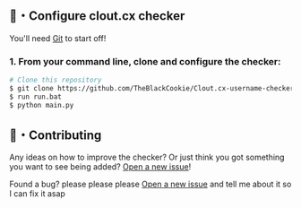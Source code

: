 ## 🚀・Configure clout.cx checker

You'll need [Git](https://git-scm.com) to start off!
### 1. From your command line, clone and configure the checker:

```bash
# Clone this repository
$ git clone https://github.com/TheBlackCookie/Clout.cx-username-checker.git
$ run run.bat
$ python main.py
```

## 🤝・Contributing

Any ideas on how to improve the checker? Or just think you got something you want to see being added? [Open a new issue](https://github.com/TheBlackCookie/Clout.cx-username-checker/issues)!

Found a bug? please please please [Open a new issue](https://github.com/TheBlackCookie/Clout.cx-username-checker/issues) and tell me about it so I can fix it asap

